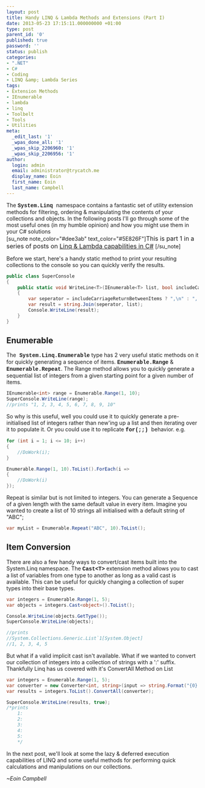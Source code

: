 ```yaml
---
layout: post
title: Handy LINQ & Lambda Methods and Extensions (Part I)
date: 2013-05-23 17:15:11.000000000 +01:00
type: post
parent_id: '0'
published: true
password: ''
status: publish
categories:
- ".NET"
- C#
- Coding
- LINQ &amp; Lambda Series
tags:
- Extension Methods
- IEnumerable
- lambda
- linq
- Toolbelt
- Tools
- Utilities
meta:
  _edit_last: '1'
  _wpas_done_all: '1'
  _wpas_skip_2206960: '1'
  _wpas_skip_2206956: '1'
author:
  login: admin
  email: administrator@trycatch.me
  display_name: Eoin
  first_name: Eoin
  last_name: Campbell
---
```

<p>The <span style="font-family: 'courier new', courier;"><strong>System.Linq</strong> </span>namespace contains a fantastic set of utility extension methods for filtering, ordering &amp; manipulating the contents of your collections and objects. In the following posts I'll go through some of the most useful ones (in my humble opinion) and how you might use them in your C# solutions<br />
[su_note note_color="#dee3ab" text_color="#5E826F"]<span style="font-size: medium;">This is part 1 in a series of posts on <a title="LINQ &amp; Lambda Series" href="http://trycatch.me/category/coding/linq-lambda-series/" target="_blank">Linq &amp; Lambda capabilities in C#</a> </span>[/su_note]</p>
<p>Before we start, here's a handy static method to print your resulting collections to the console so you can quickly verify the results.</p>

```csharp
public class SuperConsole
{
    public static void WriteLine<T>(IEnumerable<T> list, bool includeCarriageReturnBetweenItems =false)
    {
        var seperator = includeCarriageReturnBetweenItems ? ",\n" : ", ";
        var result = string.Join(seperator, list);
        Console.WriteLine(result);
    }
}
``` 

<h2>Enumerable</h2>
<p>The<span style="font-family: 'courier new', courier;"><strong> System.Linq.Enumerable</strong></span> type has 2 very useful static methods on it for quickly generating a sequence of items. <strong><span style="font-family: 'courier new', courier;">Enumerable.Range</span></strong> &amp; <strong><span style="font-family: 'courier new', courier;">Enumerable.Repeat</span></strong>. The Range method allows you to quickly generate a sequential list of integers from a given starting point for a given number of items.</p>

```csharp
IEnumerable<int> range = Enumerable.Range(1, 10);
SuperConsole.WriteLine(range);
//prints "1, 2, 3, 4, 5, 6, 7, 8, 9, 10"
```

<p>So why is this useful, well you could use it to quickly generate a pre-initialised list of integers rather than new'ing up a list and then iterating over it to populate it. Or you could use it to replicate <span style="font-family: 'courier new', courier;"><b>for(;;)</b> </span>behavior. e.g.</p>

```csharp
for (int i = 1; i <= 10; i++) 
{     
    //DoWork(i); 
} 

Enumerable.Range(1, 10).ToList().ForEach(i =>
{
    //DoWork(i)
});
```

<p>Repeat is similar but is not limited to integers. You can generate a Sequence of a given length with the same default value in every item. Imagine you wanted to create a list of 10 strings all initialised with a default string of "ABC";</p>

```csharp
var myList = Enumerable.Repeat("ABC", 10).ToList();
```

<h2>Item Conversion</h2>
<p>There are also a few handy ways to convert/cast items built into the System.Linq namespace. The <span style="font-family: 'courier new', courier;"><strong>Cast&lt;T&gt;</strong></span> extension method allows you to cast a list of variables from one type to another as long as a valid cast is available. This can be useful for quickly changing a collection of super types into their base types.</p>

```csharp
var integers = Enumerable.Range(1, 5);
var objects = integers.Cast<object>().ToList();

Console.WriteLine(objects.GetType());
SuperConsole.WriteLine(objects);

//prints
//System.Collections.Generic.List`1[System.Object]
//1, 2, 3, 4, 5
```

<p>But what if a valid implicit cast isn't available. What if we wanted to convert our collection of integers into a collection of strings with a ':' suffix. Thankfully Linq has us covered with it's ConvertAll Method on List</p>

```csharp
var integers = Enumerable.Range(1, 5);
var converter = new Converter<int, string>(input => string.Format("{0}: ", input));
var results = integers.ToList().ConvertAll(converter);

SuperConsole.WriteLine(results, true);
/*prints
    1:
    2:
    3:
    4:
    5:
    */
```

<p>In the next post, we'll look at some the lazy &amp; deferred execution capabilities of LINQ and some useful methods for performing quick calculations and manipulations on our collections.</p>
<p><em>~Eoin Campbell</em></p>

